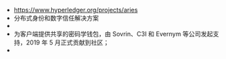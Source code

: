 - https://www.hyperledger.org/projects/aries
- 分布式身份和数字信任解决方案
-
- 为客户端提供共享的密码学钱包，由 Sovrin、C3I 和 Evernym 等公司发起支持，2019 年 5 月正式贡献到社区；
-